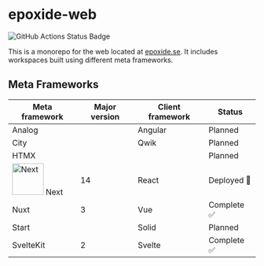 # epoxide-web

![GitHub Actions Status Badge](https://github.com/Epoxide/epoxide-web/actions/workflows/ci.yml/badge.svg)

This is a monorepo for the web located at [epoxide.se](https://epoxide.se). It includes workspaces built using different meta frameworks.

## Meta Frameworks

| **Meta framework** | **Major version** | **Client framework** | **Status** |
|--------------------|-------------------|----------------------|------------|
| Analog             |                   | Angular              | Planned    |
| City               |                   | Qwik                 | Planned    |
| HTMX                                              |                   |                      | Planned    |
| <img src="https://github.com/Epoxide/epoxide-web/blob/main/packages/assets/docs/next-js.svg?raw=true" alt="Next" height="64px" /> Next | 14                | React                | Deployed 🚀 |
| Nuxt               | 3                 | Vue                  | Complete ✅ |
| Start              |                   | Solid                | Planned    |
| SvelteKit          | 2                 | Svelte               | Complete ✅ |
